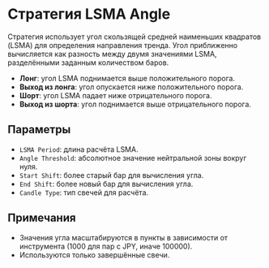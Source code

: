 # Стратегия LSMA Angle

Стратегия использует угол скользящей средней наименьших квадратов (LSMA) для определения направления тренда. Угол приближенно вычисляется как разность между двумя значениями LSMA, разделёнными заданным количеством баров.

- **Лонг**: угол LSMA поднимается выше положительного порога.
- **Выход из лонга**: угол опускается ниже положительного порога.
- **Шорт**: угол LSMA падает ниже отрицательного порога.
- **Выход из шорта**: угол поднимается выше отрицательного порога.

## Параметры
- `LSMA Period`: длина расчёта LSMA.
- `Angle Threshold`: абсолютное значение нейтральной зоны вокруг нуля.
- `Start Shift`: более старый бар для вычисления угла.
- `End Shift`: более новый бар для вычисления угла.
- `Candle Type`: тип свечей для расчёта.

## Примечания
- Значения угла масштабируются в пункты в зависимости от инструмента (1000 для пар с JPY, иначе 100000).
- Используются только завершённые свечи.
